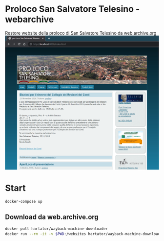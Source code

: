 # Proloco San Salvatore Telesino - webarchive
Restore website della proloco di San Salvatore Telesino da web.archive.org
![websiete](./img/prolocosst.png)

# Start
```bash
docker-compose up
```
## Download da web.archive.org
```bash
docker pull hartator/wayback-machine-downloader
docker run --rm -it -v $PWD:/websites hartator/wayback-machine-downloader http://www.prolocosansalvatoretelesino.it -t 20200224123518
```